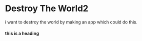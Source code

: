 # Destroy The World2
i want to destroy the world by making an app which could do this.


#### this is a heading
